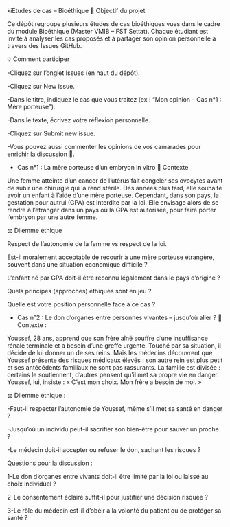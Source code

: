 kiÉtudes de cas – Bioéthique
🎯 Objectif du projet

Ce dépôt regroupe plusieurs études de cas bioéthiques vues dans le cadre du module Bioéthique (Master VMIB – FST Settat).
Chaque étudiant est invité à analyser les cas proposés et à partager son opinion personnelle à travers des Issues GitHub.

💡 Comment participer

-Cliquez sur l’onglet Issues (en haut du dépôt).

-Cliquez sur New issue.

-Dans le titre, indiquez le cas que vous traitez (ex : “Mon opinion – Cas n°1 : Mère porteuse”).

-Dans le texte, écrivez votre réflexion personnelle.

-Cliquez sur Submit new issue.

-Vous pouvez aussi commenter les opinions de vos camarades pour enrichir la discussion 💬.

* Cas n°1 : La mère porteuse d’un embryon in vitro
🧬 Contexte

Une femme atteinte d’un cancer de l’utérus fait congeler ses ovocytes avant de subir une chirurgie qui la rend stérile.
Des années plus tard, elle souhaite avoir un enfant à l’aide d’une mère porteuse.
Cependant, dans son pays, la gestation pour autrui (GPA) est interdite par la loi.
Elle envisage alors de se rendre à l’étranger dans un pays où la GPA est autorisée, pour faire porter l’embryon par une autre femme.

⚖️ Dilemme éthique

Respect de l’autonomie de la femme vs respect de la loi.

Est-il moralement acceptable de recourir à une mère porteuse étrangère, souvent dans une situation économique difficile ?

L’enfant né par GPA doit-il être reconnu légalement dans le pays d’origine ?

Quels principes (approches) éthiques sont en jeu ?

Quelle est votre position personnelle face à ce cas ?

* Cas n°2 : Le don d’organes entre personnes vivantes – jusqu’où aller ?
🧬Contexte :

Youssef, 28 ans, apprend que son frère aîné souffre d’une insuffisance rénale terminale et a besoin d’une greffe urgente.
Touché par sa situation, il décide de lui donner un de ses reins.
Mais les médecins découvrent que Youssef présente des risques médicaux élevés : son autre rein est plus petit et ses antécédents familiaux ne sont pas rassurants.
La famille est divisée : certains le soutiennent, d’autres pensent qu’il met sa propre vie en danger.
Youssef, lui, insiste : « C’est mon choix. Mon frère a besoin de moi. »

⚖️ Dilemme éthique :

 -Faut-il respecter l’autonomie de Youssef, même s’il met sa santé en danger ?

 -Jusqu’où un individu peut-il sacrifier son bien-être pour sauver un proche ?

 -Le médecin doit-il accepter ou refuser le don, sachant les risques ?

Questions pour la discussion :

  1-Le don d’organes entre vivants doit-il être limité par la loi ou laissé au choix individuel ?

  2-Le consentement éclairé suffit-il pour justifier une décision risquée ?

  3-Le rôle du médecin est-il d’obéir à la volonté du patient ou de protéger sa santé ?


